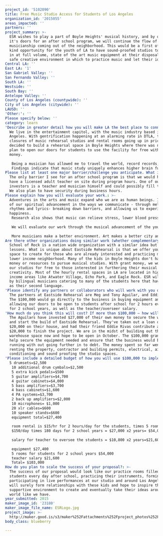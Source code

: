 ```yaml
---
project_id: '5102090'
title: Free Music Studio Access for Students of Los Angeles
organization_id: '2015055'
areas_impacted: ''
partners: ''
project_summary: >-
  ESR wishes to play a part of Boyle Heights' musical history, and by opening
  it's doors for an after school program, we will continue the flow of great
  musicianship coming out of the neighborhood. This would be a first of it's
  kind opportunity for the youth of LA to have sound-proofed studios to practice
  in at full volume, state of the art music equipment at their disposal, and a
  safe creative environment in which to practice music and let their ideas flow.
Central LA: ''
East LA: '1'
San Gabriel Valley: ''
San Fernando Valley: ''
South LA: ''
Westside: ''
South Bay: ''
Antelope Valley: ''
County of Los Angeles (countywide): ''
City of Los Angeles (citywide): ''
LAUSD: ''
'Other:': ''
Please specify below: ''
category: learn
'Describe in greater detail how you will make LA the best place to connect:': >-
  We live in the entertainment capitol, with the music industry based in Los
  Angeles. With gentrification happening at an alarming rate in DTLA, there are
  closures of music rehearsal studios and rental rooms going up in price. I
  decided to build a rehearsal space in Boyle Heights where there was none, and
  plan to open our doors for students to use the facility for free with grant
  money. 
   
   Being a musician has allowed me to travel the world, record records, sell music to film and TV, and has given me a purpose to share my vision and ideas. I want to be an example to the young people here in LA to show them that anything is possible with practice and discipline. And by giving them a space to do this in a neighborhood like Boyle Heights will surely foster some incredible ideas. 
   Findings indicate that music study uniquely enhances higher brain functions required for reading, mathematics, chess, science, and engineering. If I can be a small but positive change to give back to my community, this would be it. I know from experience that having a creative outlet is so important in keeping kids off the streets and out of trouble. Most kids just need a chance, some guidance and discipline. Music can give them that and so much more.
Please list at least one major barrier/challenge you anticipate. What is your strategy for overcoming these obstacles?: >-
  The only barrier I see for an after school program is that we would have to
  have a licensed adult teacher on site during program hours. One of our
  investors is a teacher and musician himself and could possibly fill this roll.
  We also plan to have security during business hours.
Please explain how you will evaluate your work.: >-
  Adventures in the arts and music expand who we are as human beings. It is part
  of our spiritual advancement in the ways we communicate - through melody,
  rhythms and lyrics- breaking down barriers, and allowing us to experience true
  happiness. 
   Research also shows that music can relieve stress, lower blood pressure, and help relieve pain. 
   
   We will evaluate our work through the musical advancement of the youth that utilize this program. With the youth bands that form at ESR, we would showcase a live performance at an all ages venue in Boyle Heights so they would be able to have the experience of playing live in front of an audience.
   
   More musicians make a better environment. Art makes a better city and ultimately a better world.
Are there other organizations doing similar work (whether complementary or competitive)? What is unique about your proposed approach?: >-
  School of Rock is a nation wide organization with a similar idea but offers
  lessons. What is unique about Eastside Rehearsal is that we offer youth a
  space to create for those who are already interested and practicing music in a
  lower income neighborhood. Many of the kids in Boyle Heights don't have the
  money or resources to pursue musical studies. With grant money, we would open
  our studios for free to those interested in furthering their musical
  creativity. Most of the hourly rental spaces in LA are located in higher
  income areas like Atwater Village, Echo Park, and Eagle Rock. ESR will be run
  by bilingual musicians catering to many of the students here that have English
  as their second language.
'Please identify any partners or collaborators who will work with you on this project. How much of the $100,000 grant award will each partner receive?': >-
  The partners at Eastside Rehearsal are Meg and Tony Aguilar, and Eddie Rivas.
  The $100,000 would go directly to the business in buying equipment and
  allowing our doors to be open to students after school for 2 hours everyday
  for 2 school years, as well as the teacher/overseer salary.
'How much do you think this will cost? If more than $100,000 – how will you cover the additional costs?': >-
  The Aguilars have invested $27,000 of their own money to secure the warehouse
  and start the build of Eastside Rehearsal. They've taken out a loan of another
  $20,000 on their house, and had their friend Eddie Rivas contribute another
  $20,000 to finish the project. We are in the midst of building out the
  warehouse space now and hope to be open in October. The $100,000 grant would
  help secure the equipment needed and ensure that the business would be up and
  running with out going further in to debt. The money spent so far went in to
  renting the property, contractor and building permits, electrical, air
  conditioning and sound proofing the studio spaces.
'Please include a detailed budget of how you will use $100,000 to implement this project.': |-
  5 drumsets=$2,500
   10 additional drum cymbals=$2,500 
   5 extra kick pedals=$500
   5 guitar amplifiers=$4,700
   4 guitar cabinets=$4,000
   5 bass amplifiers=$3,700
   4 bass cabinets=$1,600
   4 PA systems=$3,700
   2 back up amplifiers=$2,000
   10 microphones= $1,000 
   20 xlr cables=$600
   10 speaker stands=$600
   equipment total=$27,400
   
   room rental is $15/hr for 2 hours/day for the students, times 5 rooms = 
   $150/day times 180 days for 2 school years = $27,000 x2 years= $54,000
   
   salary for teacher to oversee the students = $10,800 x2 years=$21,600
   
   equipment $27,400
   5 rooms for students for 2 school years $54,000
   teacher salary $21,600
   Total= $103,000
How do you plan to scale the success of your proposal?: >-
  The success of our proposal would look like our practice rooms filled with
  students every day after school, practicing their instruments, forming bands,
  participating in live performances at our studio and around Los Angeles. We
  will surely form relationships with these kids and hope to inspire them with a
  supportive environment to create and eventually take their ideas around the
  world like we have.
year_submitted: 2015
maker_image_id: '23180'
maker_image_file_name: ESRLogo.jpg
project_image: >-
  http://maker.good.is/s3/maker%252Fattachments%252Fproject_photos%252Fimages%252F23180%252Fdisplay%252FESRLogo.jpg=c570x385
body_class: blueberry

---
```

